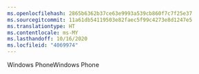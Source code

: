 ```yaml
---
ms.openlocfilehash: 2865b6362b37ce63e9993a539cb860f7c7f25e37
ms.sourcegitcommit: 11a61db54119503e82faec5f99c4273e8d1247e5
ms.translationtype: HT
ms.contentlocale: ms-MY
ms.lasthandoff: 10/16/2020
ms.locfileid: "4069974"
---
```

<span data-ttu-id="2ffb8-101">Windows Phone</span><span class="sxs-lookup"><span data-stu-id="2ffb8-101">Windows Phone</span></span>